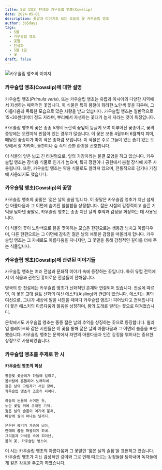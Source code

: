```yaml
---
title: 5월 1일의 탄생화 카우슬립 앵초(Cowslip)
date: 2024-05-01
description: 꽃말과 이야기로 보는 오늘의 꽃 카우슬립 앵초
author: 365days
tags:
  - 5월
  - 카우슬립 앵초
  - 꽃말
  - 탄생화
  - 5월 1일
  - 꽃
draft: false
---
```


![카우슬립 앵초의 이미지](https://cdn.pixabay.com/photo/2020/03/23/13/33/cowslip-4960878_1280.jpg#center)


### 카우슬립 앵초(Cowslip)에 대한 설명

카우슬립 앵초(*Primula veris*), 또는 카우슬립 앵초는 유럽과 아시아의 다양한 지역에서 자생하는 매력적인 꽃입니다. 이 식물은 특히 봄철에 화려한 노란색 꽃을 피우며, 그 아름다움과 독특한 모습으로 많은 사랑을 받고 있습니다. 카우슬립 앵초는 일반적으로 15~30센티미터 정도 자라며, 뿌리에서 자생하는 꽃대가 높게 자라는 것이 특징입니다.

카우슬립 앵초의 꽃은 종종 5개의 노란색 꽃잎이 둥글게 모여 이루어진 꽃송이로, 꽃의 중앙에는 오렌지색 반점이 있는 경우가 많습니다. 이 꽃은 보통 4월부터 6월까지 피며, 매달린 꽃송이가 마치 작은 종처럼 보입니다. 이 식물은 주로 그늘이 있는 습기 있는 토양에서 잘 자라며, 들판이나 숲 속의 습한 환경을 선호합니다.

이 식물의 잎은 넓고 긴 타원형으로, 잎의 가장자리는 물결 모양을 하고 있습니다. 카우슬립 앵초는 장식용 식물로 인기가 높으며, 특히 정원이나 공원에서 봄철 장식에 자주 사용됩니다. 또한, 카우슬립 앵초는 약용 식물로도 알려져 있으며, 전통적으로 감기나 기침에 사용되기도 했습니다.

### 카우슬립 앵초(Cowslip)의 꽃말

카우슬립 앵초의 꽃말은 '젊은 날의 슬픔'입니다. 이 꽃말은 카우슬립 앵초가 지닌 섬세한 아름다움과 그 이면에 숨겨진 쓸쓸함을 상징합니다. 젊은 시절의 감정적이고 슬픈 기억을 담아낸 꽃말로, 카우슬립 앵초는 종종 지난 날의 추억과 감정을 회상하는 데 사용됩니다.

이 식물의 꽃이 노란색으로 봄을 맞이하는 모습은 한편으로는 생동감 넘치고 아름다우며, 다른 한편으로는 그 이면에 감춰진 젊은 날의 애틋한 감정을 떠올리게 합니다. 카우슬립 앵초는 그 자체로도 아름다움을 지니지만, 그 꽃말을 통해 감정적인 깊이를 더해 주는 식물입니다.

### 카우슬립 앵초(Cowslip)에 관련된 이야기들

카우슬립 앵초는 여러 전설과 문화적 이야기 속에 등장하는 꽃입니다. 특히 유럽 전역에서 이 식물과 관련된 흥미로운 전설들이 전해집니다.

영국의 한 전설에는 카우슬립 앵초가 신화적인 존재와 연결되어 있습니다. 전설에 따르면, 이 꽃은 고대 켈트 신화의 여신 에스키(Aisling)와 관련이 있습니다. 에스키는 봄의 여신으로, 그녀가 세상에 발을 내딛을 때마다 카우슬립 앵초가 피어났다고 전해집니다. 이 꽃은 에스키의 아름다움과 젊음을 상징하며, 봄의 도래를 알리는 꽃으로 여겨졌습니다.

문학에서도 카우슬립 앵초는 종종 젊은 날의 추억을 상징하는 꽃으로 등장합니다. 윌리엄 블레이크와 같은 시인들은 이 꽃을 통해 젊은 날의 아름다움과 그 이면의 슬픔을 표현했습니다. 카우슬립 앵초는 문학에서 자연의 아름다움과 인간 감정을 엮어내는 중요한 상징으로 사용되었습니다.

### 카우슬립 앵초를 주제로 한 시

**카우슬립 앵초의 회상**

```
황금빛 꽃송이가 하늘에 걸리고,  
봄바람에 흔들리며 노래하네.  
젊은 날의 그림자가 서린 땅에,  
카우슬립 앵초가 조용히 피어나.

하늘의 눈물이 스며든 듯,  
노란 꽃잎 위에 오래된 기억.  
젊은 날의 슬픔이 여기에 묻혀,  
바람에 실려 떠나는 날까지.

은은한 향기가 가슴에 남아,  
한때의 꿈을 떠올리게 하네.  
그리움과 아쉬움 속에 피어난,  
봄의 꽃, 카우슬립 앵초여.
```

이 시는 카우슬립 앵초의 아름다움과 그 꽃말인 '젊은 날의 슬픔'을 표현하고 있습니다. 카우슬립 앵초가 지닌 감성적인 깊이와 그로 인해 떠오르는 감정들을 담아내어 독자들에게 깊은 감동을 주고자 하였습니다.

